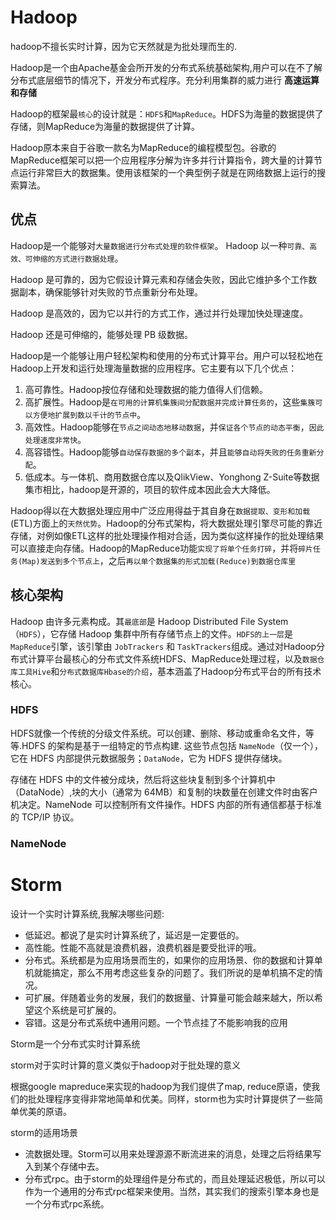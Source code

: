 # Hadoop

hadoop不擅长实时计算，因为它天然就是为批处理而生的.

Hadoop是一个由Apache基金会所开发的分布式系统基础架构,用户可以在不了解分布式底层细节的情况下，开发分布式程序。充分利用集群的威力进行 **高速运算和存储**

Hadoop的框架最`核心`的设计就是：`HDFS`和`MapReduce`。HDFS为海量的数据提供了存储，则MapReduce为海量的数据提供了计算。

Hadoop原本来自于谷歌一款名为MapReduce的编程模型包。谷歌的MapReduce框架可以把一个应用程序分解为许多并行计算指令，跨大量的计算节点运行非常巨大的数据集。使用该框架的一个典型例子就是在网络数据上运行的搜索算法。

## 优点

Hadoop是一个能够对`大量数据进行分布式处理的软件框架`。 Hadoop 以一种`可靠、高效、可伸缩的方式进行数据处理`。

Hadoop 是可靠的，因为它假设计算元素和存储会失败，因此它维护多个工作数据副本，确保能够针对失败的节点重新分布处理。

Hadoop 是高效的，因为它以并行的方式工作，通过并行处理加快处理速度。

Hadoop 还是可伸缩的，能够处理 PB 级数据。

Hadoop是一个能够让用户轻松架构和使用的分布式计算平台。用户可以轻松地在Hadoop上开发和运行处理海量数据的应用程序。它主要有以下几个优点：

1. 高可靠性。Hadoop按位存储和处理数据的能力值得人们信赖。
2. 高扩展性。Hadoop是`在可用的计算机集簇间分配数据并完成计算任务的`，这些`集簇可以方便地扩展到数以千计的节点中`。
3. 高效性。Hadoop能够在`节点之间动态地移动数据`，并`保证各个节点的动态平衡`，`因此处理速度非常快`。
4. 高容错性。Hadoop能够`自动保存数据的多个副本`，并且`能够自动将失败的任务重新分配`。
5. 低成本。与一体机、商用数据仓库以及QlikView、Yonghong Z-Suite等数据集市相比，hadoop是开源的，项目的软件成本因此会大大降低。

Hadoop得以在大数据处理应用中广泛应用得益于其自身在`数据提取、变形和加载`(ETL)方面上的`天然优势`。Hadoop的分布式架构，将大数据处理引擎尽可能的靠近存储，对例如像ETL这样的批处理操作相对合适，因为类似这样操作的批处理结果可以直接走向存储。Hadoop的MapReduce功能`实现了将单个任务打碎`，并将`碎片任务(Map)发送到多个节点上`，之后`再以单个数据集的形式加载(Reduce)到数据仓库里`

## 核心架构

Hadoop 由许多元素构成。其`最底部`是 Hadoop Distributed File System（`HDFS`），它存储 Hadoop 集群中所有存储节点上的文件。`HDFS的上一层`是`MapReduce`引擎，该引擎由 `JobTrackers` 和 `TaskTrackers`组成。通过对Hadoop分布式计算平台最核心的分布式文件系统HDFS、MapReduce处理过程，以及`数据仓库工具Hive`和`分布式数据库Hbase的介绍`，基本涵盖了Hadoop分布式平台的所有技术核心。

### HDFS

HDFS就像一个传统的分级文件系统。可以创建、删除、移动或重命名文件，等等.HDFS 的架构是基于一组特定的节点构建. 这些节点包括 `NameNode`（仅一个），它在 HDFS 内部提供元数据服务；`DataNode`，它为 HDFS 提供存储块。

存储在 HDFS 中的文件被分成块，然后将这些块复制到多个计算机中（DataNode）,块的大小（通常为 64MB）和复制的块数量在创建文件时由客户机决定。NameNode 可以控制所有文件操作。HDFS 内部的所有通信都基于标准的 TCP/IP 协议。

### NameNode

# Storm

设计一个实时计算系统,我解决哪些问题:

- 低延迟。都说了是实时计算系统了，延迟是一定要低的。
- 高性能。性能不高就是浪费机器，浪费机器是要受批评的哦。
- 分布式。系统都是为应用场景而生的，如果你的应用场景、你的数据和计算单机就能搞定，那么不用考虑这些复杂的问题了。我们所说的是单机搞不定的情况。
- 可扩展。伴随着业务的发展，我们的数据量、计算量可能会越来越大，所以希望这个系统是可扩展的。
- 容错。这是分布式系统中通用问题。一个节点挂了不能影响我的应用

Storm是一个分布式实时计算系统

storm对于实时计算的意义类似于hadoop对于批处理的意义

根据google mapreduce来实现的hadoop为我们提供了map, reduce原语，使我们的批处理程序变得非常地简单和优美。同样，storm也为实时计算提供了一些简单优美的原语。

storm的适用场景

- 流数据处理。Storm可以用来处理源源不断流进来的消息，处理之后将结果写入到某个存储中去。
- 分布式rpc。由于storm的处理组件是分布式的，而且处理延迟极低，所以可以作为一个通用的分布式rpc框架来使用。当然，其实我们的搜索引擎本身也是一个分布式rpc系统。
